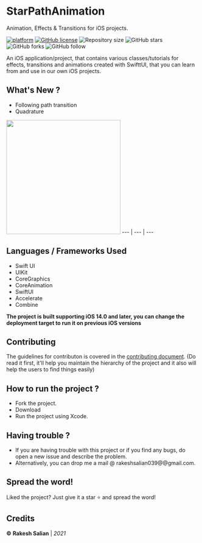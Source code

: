 # StarPathAnimation
Animation, Effects & Transitions for iOS projects.


[![platform](https://img.shields.io/badge/platform-iOS-orange)](https://www.android.com)
[![GitHub license](https://img.shields.io/badge/License-Apache2.0-blue.svg)](LICENSE)
![Repository size](https://img.shields.io/github/repo-size/rakeshsalian039/StarPathAnimation)
![GitHub stars](https://img.shields.io/github/stars/rakeshsalian039/StarPathAnimation?style=social)
![GitHub forks](https://img.shields.io/github/forks/rakeshsalian039/StarPathAnimation?style=social)
![GitHub follow](https://img.shields.io/github/followers/rakeshsalian039?style=social)

An iOS application/project, that contains various classes/tutorials for effects, transitions and animations created with SwifttUI, that you can learn from and use in our own iOS projects.


## What's New ?
- Following path transition
- Quadrature

<img src="https://user-images.githubusercontent.com/13166481/124765991-240cd600-df54-11eb-9ef6-af81c073af29.gif" width="300">
 --- | --- | ---
 
## Languages / Frameworks Used
- Swift UI
- UIKit
- CoreGraphics
- CoreAnimation
- SwiftUI
- Accelerate
- Combine


**The project is built supporting iOS 14.0 and later, you can change the deployment target to run it on previous iOS versions**

## Contributing
The guidelines for contributon is covered in the [contributing document](CONTRIBUTING.md). (Do read it first, it'll help you maintain the hierarchy of the project and it also will help the users to find things easily)

## How to run the project ?
* Fork the project.
* Download 
* Run the project using Xcode.

## Having trouble ?
* If you are having trouble with this project or if you find any bugs, do open a new issue and describe the problem.
* Alternatively, you can drop me a mail @ rakeshsalian039@@gmail.com.

## Spread the word!
Liked the project? Just give it a star ⭐️ and spread the word!

## Credits
**©** **Rakesh Salian** | *2021*
